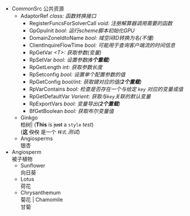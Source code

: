 - CommonSrc  公共资源 
	- AdaptorRef  *class: 函数转换接口* 
	    - RegisterFuncsForSolverCall  *void: 注册解算器调用需要的函数* 
	    - GpGpuInit  *bool: 运行scheme脚本初始化GPU* 
	    - DomainZoneIdtoName  *bool: 域空间ID转换为名(不懂)* 
	    - ClientInquireFlowTime  *bool: 可能用于查询客户端流的时间信息* 
	    - RpGetVar *\<T>: 获取参数(变量)* 
	    - RpSetVar *bool: 设置参数(**6个重载**)* 
	    - RpGetLength  *int: 获取参数长度* 
	    - RpSetconfig  *bool: 设置单个配置参数的值* 
	    - RpGetConfig  *bool/int: 获取键对应的值(**2个重载**)* 
	    - RpVarContains  *bool: 检查是否存在一个与给定 `key` 对应的变量或值* 
	    - RpGetDefaultVar  *Varient: 获取与`key`关联的默认变量* 
	    - RpExportVars  *bool: 变量导出(**2个重载**)* 
	    - BfGetBoolean  *bool: 获取布尔变量值*
  - Ginkgo<br> 柏树| (**This** is ~~just~~ a `style` *test*)<br> (**这** ~~仅仅~~ 是一个 `样式` *测试*)
  - Angiosperms<br> 银杏
- Angiosperm<br> 被子植物
  - Sunflower<br> 向日葵
  - Lotus<br> 荷花
  - Chrysanthemum<br> 菊花 | Chamomile<br> 甘菊

